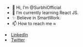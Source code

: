 - 👋 Hi, I’m @SurbhiOfficial
- 🌱 I’m currently learning React JS.
- ✨ Believe in SmartWork.
- 📫 How to reach me ≈
 <li><a href="https://www.linkedin.com/in/surbhi-official-15a90a1b1/ ">LinkedIn</a></li>
<li><a href="https://twitter.com/Surbhi32582033 ">Twitter</a></li>



<!---
SurbhiOfficial/SurbhiOfficial is a ✨ special ✨ repository because its `README.md` (this file) appears on your GitHub profile.
You can click the Preview link to take a look at your changes.
--->
